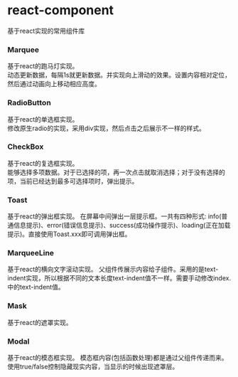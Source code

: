 # react-component
基于react实现的常用组件库

### Marquee
基于react的跑马灯实现。  
动态更新数据，每隔1s就更新数据。并实现向上滑动的效果。设置内容相对定位，然后通过动画向上移动相应高度。

### RadioButton
基于react的单选框实现。  
修改原生radio的实现，采用div实现，然后点击之后展示不一样的样式。  

### CheckBox
基于react的复选框实现。  
能够选择多项数据。对于已选择的项，再一次点击就取消选择；对于没有选择的项，当前已经达到最多可选择项时，弹出提示。

### Toast
基于react的弹出框实现。
在屏幕中间弹出一层提示框。一共有四种形式: info(普通信息提示)、error(错误信息提示)、success(成功操作提示)、loading(正在加载提示)。直接使用Toast.xxx即可调用弹出框。

### MarqueeLine
基于react的横向文字滚动实现。
父组件传展示内容给子组件。采用的是text-indent实现，所以根据不同的文本长度text-indent值不一样。需要手动修改index.中的text-indent值。

### Mask
基于react的遮罩实现。

### Modal
基于react的模态框实现。
模态框内容(包括函数处理)都是通过父组件传递而来。
使用true/false控制隐藏现实内容，当显示的时候出现遮罩层。